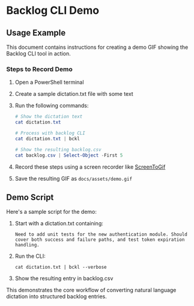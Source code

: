 # Backlog CLI Demo

## Usage Example

This document contains instructions for creating a demo GIF showing the Backlog CLI tool in action.

### Steps to Record Demo

1. Open a PowerShell terminal
2. Create a sample dictation.txt file with some text
3. Run the following commands:
   ```powershell
   # Show the dictation text
   cat dictation.txt
   
   # Process with backlog CLI
   cat dictation.txt | bckl
   
   # Show the resulting backlog.csv
   cat backlog.csv | Select-Object -First 5
   ```

4. Record these steps using a screen recorder like [ScreenToGif](https://www.screentogif.com/)
5. Save the resulting GIF as `docs/assets/demo.gif`

## Demo Script

Here's a sample script for the demo:

1. Start with a dictation.txt containing:
   ```
   Need to add unit tests for the new authentication module. Should cover both success and failure paths, and test token expiration handling.
   ```

2. Run the CLI:
   ```
   cat dictation.txt | bckl --verbose
   ```

3. Show the resulting entry in backlog.csv

This demonstrates the core workflow of converting natural language dictation into structured backlog entries.
